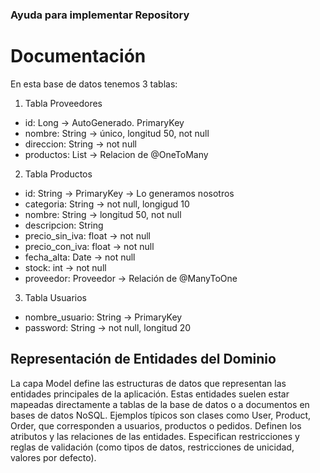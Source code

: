 ### Ayuda para implementar Repository

# Documentación

En esta base de datos tenemos 3 tablas:
1. Tabla Proveedores
- id: Long -> AutoGenerado. PrimaryKey
- nombre: String -> único, longitud 50, not null
- direccion: String -> not null
- productos: List<Producto> -> Relacion de @OneToMany

2. Tabla Productos
- id: String -> PrimaryKey -> Lo generamos nosotros
- categoria: String -> not null, longigud 10
- nombre: String -> longitud 50, not null
- descripcion: String
- precio_sin_iva: float -> not null
- precio_con_iva: float -> not null
- fecha_alta: Date -> not null
- stock: int -> not null
- proveedor: Proveedor -> Relación de @ManyToOne

3. Tabla Usuarios
- nombre_usuario: String -> PrimaryKey
- password: String -> not null, longitud 20



## Representación de Entidades del Dominio

La capa Model define las estructuras de datos que representan las entidades principales de la aplicación. Estas entidades suelen estar mapeadas directamente a tablas de la base de datos o a documentos en bases de datos NoSQL. Ejemplos típicos son clases como User, Product, Order, que corresponden a usuarios, productos o pedidos.
Definen los atributos y las relaciones de las entidades. 
Especifican restricciones y reglas de validación (como tipos de datos, restricciones de unicidad, valores por defecto).
